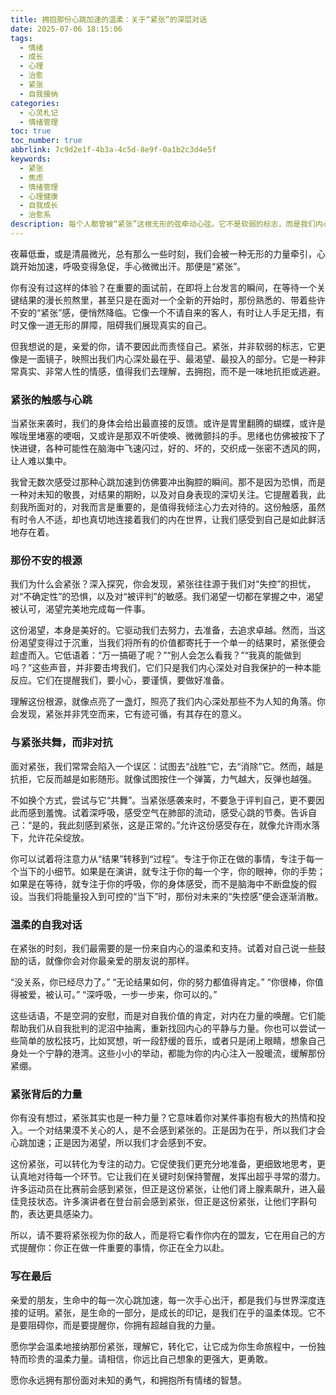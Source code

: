 ```yaml
---
title: 拥抱那份心跳加速的温柔：关于“紧张”的深层对话
date: 2025-07-06 18:15:06
tags:
  - 情绪
  - 成长
  - 心理
  - 治愈
  - 紧张
  - 自我接纳
categories:
  - 心灵札记
  - 情绪管理
toc: true
toc_number: true
abbrlink: 7c9d2e1f-4b3a-4c5d-8e9f-0a1b2c3d4e5f
keywords:
  - 紧张
  - 焦虑
  - 情绪管理
  - 心理健康
  - 自我成长
  - 治愈系
description: 每个人都曾被“紧张”这根无形的弦牵动心弦。它不是软弱的标志，而是我们内心深处对在乎之事的温柔回应。这篇文章将带你深入探索紧张的本质，学会如何与它共处，甚至从中汲取力量，让那份心跳加速的感受，成为你生命中独特而珍贵的温柔印记。
---
```


夜幕低垂，或是清晨微光，总有那么一些时刻，我们会被一种无形的力量牵引，心跳开始加速，呼吸变得急促，手心微微出汗。那便是“紧张”。

你有没有过这样的体验？在重要的面试前，在即将上台发言的瞬间，在等待一个关键结果的漫长煎熬里，甚至只是在面对一个全新的开始时，那份熟悉的、带着些许不安的“紧张”感，便悄然降临。它像一个不请自来的客人，有时让人手足无措，有时又像一道无形的屏障，阻碍我们展现真实的自己。

但我想说的是，亲爱的你，请不要因此而责怪自己。紧张，并非软弱的标志，它更像是一面镜子，映照出我们内心深处最在乎、最渴望、最投入的部分。它是一种非常真实、非常人性的情感，值得我们去理解，去拥抱，而不是一味地抗拒或逃避。

### 紧张的触感与心跳

当紧张来袭时，我们的身体会给出最直接的反馈。或许是胃里翻腾的蝴蝶，或许是喉咙里堵塞的哽咽，又或许是那双不听使唤、微微颤抖的手。思绪也仿佛被按下了快进键，各种可能性在脑海中飞速闪过，好的、坏的，交织成一张密不透风的网，让人难以集中。

我曾无数次感受过那种心跳加速到仿佛要冲出胸腔的瞬间。那不是因为恐惧，而是一种对未知的敬畏，对结果的期盼，以及对自身表现的深切关注。它提醒着我，此刻我所面对的，对我而言是重要的，是值得我倾注心力去对待的。这份触感，虽然有时令人不适，却也真切地连接着我们的内在世界，让我们感受到自己是如此鲜活地存在着。

### 那份不安的根源

我们为什么会紧张？深入探究，你会发现，紧张往往源于我们对“失控”的担忧，对“不确定性”的恐惧，以及对“被评判”的敏感。我们渴望一切都在掌握之中，渴望被认可，渴望完美地完成每一件事。

这份渴望，本身是美好的。它驱动我们去努力，去准备，去追求卓越。然而，当这份渴望变得过于沉重，当我们将所有的价值都寄托于一个单一的结果时，紧张便会趁虚而入。它低语着：“万一搞砸了呢？”“别人会怎么看我？”“我真的能做到吗？”这些声音，并非要击垮我们，它们只是我们内心深处对自我保护的一种本能反应。它们在提醒我们，要小心，要谨慎，要做好准备。

理解这份根源，就像点亮了一盏灯，照亮了我们内心深处那些不为人知的角落。你会发现，紧张并非凭空而来，它有迹可循，有其存在的意义。

### 与紧张共舞，而非对抗

面对紧张，我们常常会陷入一个误区：试图去“战胜”它，去“消除”它。然而，越是抗拒，它反而越是如影随形。就像试图按住一个弹簧，力气越大，反弹也越强。

不如换个方式，尝试与它“共舞”。当紧张感袭来时，不要急于评判自己，更不要因此而感到羞愧。试着深呼吸，感受空气在肺部的流动，感受心跳的节奏。告诉自己：“是的，我此刻感到紧张，这是正常的。”允许这份感受存在，就像允许雨水落下，允许花朵绽放。

你可以试着将注意力从“结果”转移到“过程”。专注于你正在做的事情，专注于每一个当下的小细节。如果是在演讲，就专注于你的每一个字，你的眼神，你的手势；如果是在等待，就专注于你的呼吸，你的身体感受，而不是脑海中不断盘旋的假设。当我们将能量投入到可控的“当下”时，那份对未来的“失控感”便会逐渐消散。

### 温柔的自我对话

在紧张的时刻，我们最需要的是一份来自内心的温柔和支持。试着对自己说一些鼓励的话，就像你会对你最亲爱的朋友说的那样。

“没关系，你已经尽力了。”
“无论结果如何，你的努力都值得肯定。”
“你很棒，你值得被爱，被认可。”
“深呼吸，一步一步来，你可以的。”

这些话语，不是空洞的安慰，而是对自我价值的肯定，对内在力量的唤醒。它们能帮助我们从自我批判的泥沼中抽离，重新找回内心的平静与力量。你也可以尝试一些简单的放松技巧，比如冥想，听一段舒缓的音乐，或者只是闭上眼睛，想象自己身处一个宁静的港湾。这些小小的举动，都能为你的内心注入一股暖流，缓解那份紧绷。

### 紧张背后的力量

你有没有想过，紧张其实也是一种力量？它意味着你对某件事抱有极大的热情和投入。一个对结果漠不关心的人，是不会感到紧张的。正是因为在乎，所以我们才会心跳加速；正是因为渴望，所以我们才会感到不安。

这份紧张，可以转化为专注的动力。它促使我们更充分地准备，更细致地思考，更认真地对待每一个环节。它让我们在关键时刻保持警醒，发挥出超乎寻常的潜力。许多运动员在比赛前会感到紧张，但正是这份紧张，让他们肾上腺素飙升，进入最佳竞技状态。许多演讲者在登台前会感到紧张，但正是这份紧张，让他们字斟句酌，表达更具感染力。

所以，请不要将紧张视为你的敌人，而是将它看作你内在的盟友，它在用自己的方式提醒你：你正在做一件重要的事情，你正在全力以赴。

### 写在最后

亲爱的朋友，生命中的每一次心跳加速，每一次手心出汗，都是我们与世界深度连接的证明。紧张，是生命的一部分，是成长的印记，是我们在乎的温柔体现。它不是要阻碍你，而是要提醒你，你拥有超越自我的力量。

愿你学会温柔地接纳那份紧张，理解它，转化它，让它成为你生命旅程中，一份独特而珍贵的温柔力量。请相信，你远比自己想象的更强大，更勇敢。

愿你永远拥有那份面对未知的勇气，和拥抱所有情绪的智慧。
